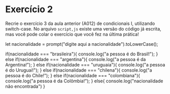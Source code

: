 # Exercício 2

Recrie o exercício 3 da aula anterior (A012) de condicionais I, utilizando switch-case. No arquivo `script,js` existe uma versão do código já escrita, mas você pode colar o exercício que você fez na última prática!

let nacionalidade = prompt("digite aqui a nacionalidade").toLowerCase();

if(nacionalidade === "brasileira"){
    console.log("a pessoa é do Brasil!");
} else if(nacionalidade === "argentina"){
    console.log("a pessoa é da Argentina!");
} else if(nacionalidade === "uruguaia"){
    console.log("a pessoa é do Uruguai!");
} else if(nacionalidade === "chilena"){
    console.log("a pessoa é do Chile!");
} else if(nacionalidade === "colombiana"){
    console.log("a pessoa é da Colômbia!");
} else{
    console.log("nacionalidade não encontrada")
}
